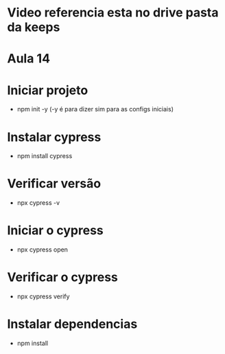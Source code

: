# Video referencia esta no drive pasta da keeps
# Aula 14
# Iniciar projeto
- npm init -y (-y é para dizer sim para as configs iniciais)

# Instalar cypress
- npm install cypress

# Verificar versão
- npx cypress -v

# Iniciar o cypress
- npx cypress open

# Verificar o cypress
- npx cypress verify

# Instalar dependencias
- npm install

